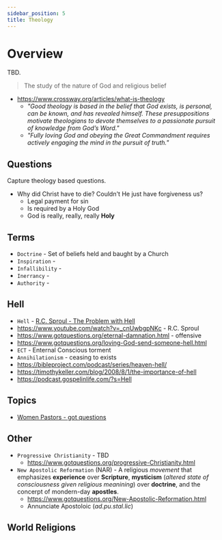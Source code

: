 ```yaml
---
sidebar_position: 5
title: Theology
---
```


# Overview
TBD.
> The study of the nature of God and religious belief

- https://www.crossway.org/articles/what-is-theology
  - *"Good theology is based in the belief that God exists, is personal, can be known, and has revealed himself. These presuppositions motivate theologians to devote themselves to a passionate pursuit of knowledge from God’s Word."*
  - *"Fully loving God and obeying the Great Commandment requires actively engaging the mind in the pursuit of truth."*

## Questions
Capture theology based questions.

- Why did Christ have to die? Couldn't He just have forgiveness us?
  - Legal payment for sin
  - Is required by a Holy God
  - God is really, really, really **Holy**


## Terms

- `Doctrine` - Set of beliefs held and baught by a Church
- `Inspiration` -
- `Infallibility` -
- `Inerrancy` -
- `Authority` -

## Hell

- `Hell` - [R.C. Sproul - The Problem with Hell](https://www.youtube.com/watch?v=5YzGYRakRes)
- https://www.youtube.com/watch?v=_cnUwbgpNKc - R.C. Sproul
- https://www.gotquestions.org/eternal-damnation.html - offensive
- https://www.gotquestions.org/loving-God-send-someone-hell.html
- `ECT` - Enternal Conscious torment
- `Annihilationism` - ceasing to exists
- https://bibleproject.com/podcast/series/heaven-hell/
- https://timothykeller.com/blog/2008/8/1/the-importance-of-hell
- https://podcast.gospelinlife.com/?s=Hell


## Topics
- [Women Pastors - got questions](https://www.gotquestions.org/women-pastors.html)


## Other

- `Progressive Christianity` - TBD
  - https://www.gotquestions.org/progressive-Christianity.html
- `New Apostolic Reformation` (NAR) - A religious *movement* that emphasizes **experience** over **Scripture**, **mysticism** (*altered state of consciousness given religious meanining*) over **doctrine**, and the concerpt of mondern-day **apostles**.
  - https://www.gotquestions.org/New-Apostolic-Reformation.html
  - Annunciate Apostoloic (*ad.pu.stal.lic*)

## World Religions